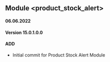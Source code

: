 ## Module <product_stock_alert>

#### 06.06.2022
#### Version 15.0.1.0.0
#### ADD
- Initial commit for Product Stock Alert Module